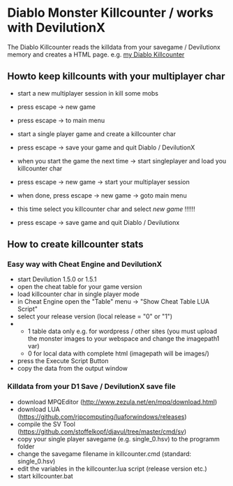 # Diablo Monster Killcounter / works with DevilutionX

The Diablo Killcounter reads the killdata from your savegame / Devilutionx memory and creates a HTML page. 
e.g. [my Diablo Killcounter](https://pixel-madness.com/diablo-killcounter) 

## Howto keep killcounts with your multiplayer char

- start a new multiplayer session in kill some mobs
- press escape -> new game
- press escape -> to main menu
- start a single player game and create a killcounter char
- press escape -> save your game and quit Diablo / DevilutionX

- when you start the game the next time -> start singleplayer and load you killcounter char
- press escape -> new game -> start your multiplayer session
- when done, press escape -> new game -> goto main menu
- this time select you killcounter char and select *new game* !!!!!!
- press escape -> save game and quit Diablo / Devilutionx

## How to create killcounter stats

### Easy way with Cheat Engine and DevilutionX

- start Devilution 1.5.0 or 1.5.1
- open the cheat table for your game version
- load killcounter char in single player mode
- in Cheat Engine open the "Table" menu -> "Show Cheat Table LUA Script"
- select your release version (local release = "0" or "1")
- -  1 table data only e.g. for wordpress / other sites (you must upload the monster images to your webspace and change the imagepath1 var)
  -  0 for local data with complete html (imagepath will be images/)
- press the Execute Script Button
- copy the data from the output window

### Killdata from your D1 Save / DevilutionX save file

- download MPQEditor (http://www.zezula.net/en/mpq/download.html)
- download LUA (https://github.com/rjpcomputing/luaforwindows/releases)
- compile the SV Tool (https://github.com/stoffelkopf/djavul/tree/master/cmd/sv)
- copy your single player savegame (e.g. single_0.hsv) to the programm folder
- change the savegame filename in killcounter.cmd (standard: single_0.hsv)
- edit the variables in the killcounter.lua script (release version etc.)
- start killcounter.bat
